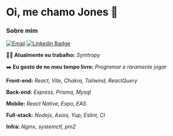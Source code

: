 # Oi, me chamo Jones 👋

### Sobre mim
[![Email](https://img.shields.io/badge/-jonescnoel@icloud.com-673ab7?style=plastic&logo=Apple&logoColor=white&link=mailto:jonescnoel@icloud.com)](mailto:jonescnoel@icloud.com)
[![Linkedin Badge](https://img.shields.io/badge/-Jones%20Cesar-673ab7?style=plastic&logo=Linkedin&logoColor=white&link=https://www.linkedin.com/in/)](https://www.linkedin.com/in/jonescesarn/)

**👩‍💻 Atualmente eu trabalho:** _Symtropy_

**✒️ Eu gosto de no meu tempo livre:** _Programar e raramente jogar_

**Front-end:** _React, Vite, Chakra, Tailwind, ReactQuery_

**Back-end:** _Express, Prisma, Mysql_

**Mobile:** _React Native, Expo, EAS_

**Full-stack:** _Nodejs, Axios, Yup, Eslint, CI_

**Infra:** _Nginx, systemctl, pm2_
